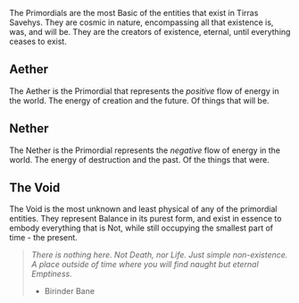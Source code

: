 The Primordials are the most Basic of the entities that exist in Tirras Savehys. They are cosmic in nature, encompassing all that existence is, was, and will be. They are the creators of existence, eternal, until everything ceases to exist.

## Aether

The Aether is the Primordial that represents the *positive* flow of energy in the world. The energy of creation and the future. Of things that will be.

## Nether

The Nether is the Primordial represents the *negative* flow of energy in the world. The energy of destruction and the past. Of the things that were.

## The Void

The Void is the most unknown and least physical of any of the primordial entities. They represent Balance in its purest form, and exist in essence to embody everything that is Not, while still occupying the smallest part of time - the present.

>*There is nothing here. Not Death, nor Life. Just simple non-existence. A place outside of time where you will find naught but eternal Emptiness.*
>- Birinder Bane

